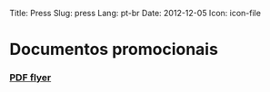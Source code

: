 Title: Press
Slug: press
Lang: pt-br 
Date: 2012-12-05
Icon: icon-file

Documentos promocionais
========================

<h3><i class="icon-chevron-right"></i> <a href="http://dl.dropbox.com/u/41935524/FWflyers/FlyerCompleto_PT-BR.pdf"><i class="icon-file"></i> PDF flyer</a></h3>
